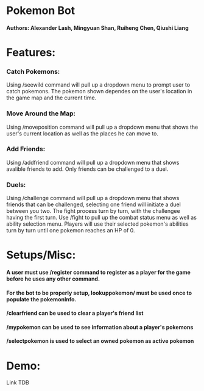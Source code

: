 # Pokemon Bot
#### Authors: Alexander Lash, Mingyuan Shan, Ruiheng Chen, Qiushi Liang

# Features:
### Catch Pokemons:
Using /seewild command will pull up a dropdown menu to prompt user to catch pokemons. The pokemon shown dependes on the user's location in the game map and the current time.
### Move Around the Map:
Using /moveposition command will pull up a dropdown menu that shows the user's current location as well as the places he can move to.
### Add Friends:
Using /addfriend command will pull up a dropdown menu that shows avalible friends to add. Only friends can be challenged to a duel.
### Duels:
Using /challenge command will pull up a dropdown menu that shows friends that can be challenged, selecting one friend will initiate a duel between you two. The fight process turn by turn, with the challengee having the first turn. Use /fight to pull up the combat status menu as well as ability selection menu. Players will use their selected pokemon's abilities turn by turn until one pokemon reaches an HP of 0.


# Setups/Misc:
#### A user must use /register command to register as a player for the game before he uses any other command.
#### For the bot to be properly setup, lookuppokemon/ must be used once to populate the pokemonInfo.
#### /clearfriend can be used to clear a player's friend list
#### /mypokemon can be used to see information about a player's pokemons
#### /selectpokemon is used to select an owned pokemon as active pokemon


# Demo:
Link TDB
